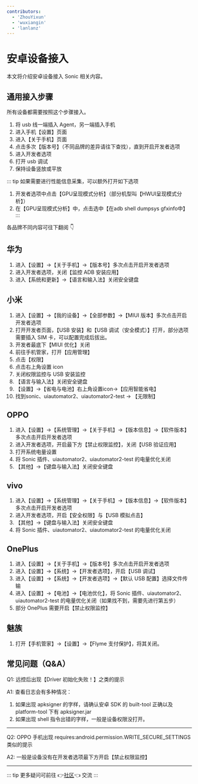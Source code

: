 ```yaml
---
contributors:
  - 'ZhouYixun'
  - 'wuxiangin'
  - 'lanlanz'
---
```


# 安卓设备接入

本文将介绍安卓设备接入 Sonic 相关内容。

## 通用接入步骤

所有设备都需要按照这个步骤接入。

1. 将 usb 线一端插入 Agent，另一端插入手机
2. 进入手机【设置】页面
3. 进入【关于手机】页面
4. 点击多次【版本号】（不同品牌的差异请往下查找），直到开启开发者选项
5. 进入开发者选项
6. 打开 usb 调试
7. 保持设备竖放或平放

::: tip 如果需要进行性能信息采集，可以额外打开如下选项
1. 开发者选项中点击【GPU呈现模式分析】（部分机型叫【HWUI呈现模式分析】）
2. 在【GPU呈现模式分析】中，点击选中【在adb shell dumpsys gfxinfo中】
:::

各品牌不同内容可往下翻阅 👇

## 华为

1. 进入【设置】->【关于手机】->【版本号】多次点击开启开发者选项
2. 进入开发者选项，关闭【监控 ADB 安装应用】
3. 进入【系统和更新】->【语言和输入法】关闭安全键盘

## 小米

1. 进入【设置】->【我的设备】->【全部参数】->【MIUI 版本】多次点击开启开发者选项
2. 打开开发者页面，【USB 安装】和【USB 调试（安全模式）】打开，部分选项需要插入 SIM 卡，可以配置完成后拔出。
3. 开发者最底下【MIUI 优化】关闭
4. 前往手机管家，打开【应用管理】
5. 点击【权限】
6. 点击右上角设置 icon
7. 关闭权限监控与 USB 安装监控
8. 【语言与输入法】关闭安全键盘
9. 【设置】->【省电与电池】右上角设置icon->【应用智能省电】
10. 找到sonic、uiautomator2、uiautomator2-test -> 【无限制】

## OPPO

1. 进入【设置】->【系统管理】->【关于手机】->【版本信息】->【软件版本】多次点击开启开发者选项
2. 进入开发者选项，开启最下方【禁止权限监控】，关闭【USB 验证应用】
3. 打开系统电量设置
4. 将 Sonic 插件、uiautomator2、uiautomator2-test 的电量优化关闭
5. 【其他】->【键盘与输入法】关闭安全键盘

## vivo

1. 进入【设置】->【系统管理】->【关于手机】->【版本信息】->【软件版本】多次点击开启开发者选项
2. 进入开发者选项，开启【安全权限】与【USB 模拟点击】
3. 【其他】->【键盘与输入法】关闭安全键盘
4. 将 Sonic 插件、uiautomator2、uiautomator2-test 的电量优化关闭

## OnePlus

1. 进入【设置】->【关于手机】->【版本号】多次点击开启开发者选项
2. 进入【设置】->【系统】->【开发者选项】，开启【USB 调试】
3. 进入【设置】->【系统】->【开发者选项】->【默认 USB 配置】选择文件传输
4. 进入【设置】->【电池】->【电池优化】，将 Sonic 插件、uiautomator2、uiautomator2-test 的电量优化关闭（如果找不到，需要先进行第五步）
5. 部分 OnePlus 需要开启【禁止权限监控】

## 魅族

1. 打开【手机管家】->【设置】->【Flyme 支付保护】，将其关闭。

## 常见问题（Q&A）

Q1: 远控后出现【Driver 初始化失败！】之类的提示

A1: 查看日志会有多种情况：

1. 如果出现 apksigner 的字样，请确认安卓 SDK 的 built-tool 正确以及 platform-tool 下有 apksigner.jar
2. 如果出现 shell 指令出错的字样，一般是设备权限没打开。

---

Q2: OPPO 手机出现 requires:android.permission.WRITE_SECURE_SETTINGS 类似的提示

A2: 一般是设备没有在开发者选项最下方开启【禁止权限监控】

---

::: tip
更多疑问可前往 👉[社区](https://sonic-cloud.wiki)👈 交流
:::
